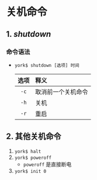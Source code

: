 # 关机命令

## 1. *shutdown*

### 命令语法

- `york$ shutdown [选项] 时间`

    | 选项 | 释义 |
    | :---: | :--- |
    | `-c` | 取消前一个关机命令 |
    | `-h` | 关机 |
    | `-r` | 重启 |

## 2. 其他关机命令

1. `york$ halt`
2. `york$ poweroff`
    - `poweroff` 是直接断电
3. `york$ init 0`